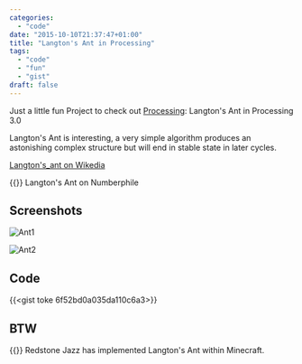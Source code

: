 ```yaml
---
categories:
  - "code"
date: "2015-10-10T21:37:47+01:00"
title: "Langton's Ant in Processing"
tags:
  - "code"
  - "fun"
  - "gist"
draft: false
---
```


Just a little fun Project to check out [Processing](https://processing.org/): Langton's Ant in Processing 3.0


Langton's Ant is interesting, a very simple algorithm produces an astonishing complex structure
but will end in stable state in later cycles.

[Langton's_ant on Wikedia](https://en.wikipedia.org/wiki/Langton's_ant)

{{<youtube NWBToaXK5T0>}}
Langton's Ant on Numberphile


## Screenshots
![Ant1](/img/langton1.png)

![Ant2](/img/langton2.png)

## Code

{{<gist toke 6f52bd0a035da110c6a3>}}

## BTW

{{<youtube  hy3LG6isnQA>}}
Redstone Jazz has implemented Langton's Ant within Minecraft.


